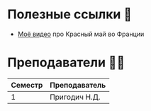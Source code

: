 # Полезные ссылки 🔗

- [Моё видео](https://youtu.be/d_6smbU1sbI) про Красный май во Франции

# Преподаватели 🧞‍♂️

| Семестр | Преподаватель |
| ------- | ------------- |
| 1       | Пригодич Н.Д. |